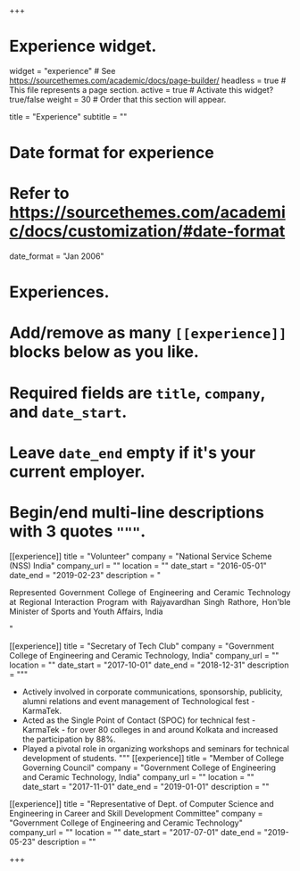 +++
# Experience widget.
widget = "experience"  # See https://sourcethemes.com/academic/docs/page-builder/
headless = true  # This file represents a page section.
active = true  # Activate this widget? true/false
weight = 30  # Order that this section will appear.

title = "Experience"
subtitle = ""

# Date format for experience
#   Refer to https://sourcethemes.com/academic/docs/customization/#date-format
date_format = "Jan 2006"

# Experiences.
#   Add/remove as many `[[experience]]` blocks below as you like.
#   Required fields are `title`, `company`, and `date_start`.
#   Leave `date_end` empty if it's your current employer.
#   Begin/end multi-line descriptions with 3 quotes `"""`.
[[experience]]
  title = "Volunteer"
  company = "National Service Scheme (NSS) India"
  company_url = ""
  location = ""
  date_start = "2016-05-01"
  date_end = "2019-02-23"
  description = "<p style='text-align: justify;'>Represented Government College of Engineering and Ceramic Technology at Regional Interaction Program with Rajyavardhan Singh Rathore, Hon'ble Minister of Sports and Youth Affairs, India </p>"


[[experience]]
  title = "Secretary of Tech Club"
  company = "Government College of Engineering and Ceramic Technology, India"
  company_url = ""
  location = ""
  date_start = "2017-10-01"
  date_end = "2018-12-31"
  description = """
- Actively involved in corporate communications, sponsorship, publicity, alumni
relations and event management of Technological fest - KarmaTek.
- Acted as the Single Point of Contact (SPOC) for technical fest -KarmaTek - for over 80 colleges in and
around Kolkata and increased the participation by 88%.
- Played a pivotal role in organizing workshops and seminars for technical development of students. 
  """
[[experience]]
  title = "Member of College Governing Council"
  company = "Government College of Engineering and Ceramic Technology, India"
  company_url = ""
  location = ""
  date_start = "2017-11-01"
  date_end = "2019-01-01"
  description = ""

[[experience]]
  title = "Representative of Dept. of Computer Science and Engineering in Career and Skill Development Committee"
  company = "Government College of Engineering and Ceramic Technology"
  company_url = ""
  location = ""
  date_start = "2017-07-01"
  date_end = "2019-05-23"
  description = ""


+++
